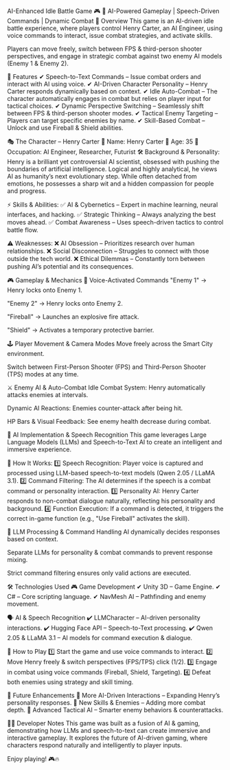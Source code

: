 
AI-Enhanced Idle Battle Game 🎮
🧠 AI-Powered Gameplay | Speech-Driven Commands | Dynamic Combat
📌 Overview
This game is an AI-driven idle battle experience, where players control Henry Carter, an AI Engineer, using voice commands to interact, issue combat strategies, and activate skills.

Players can move freely, switch between FPS & third-person shooter perspectives, and engage in strategic combat against two enemy AI models (Enemy 1 & Enemy 2).

🚀 Features
✔ Speech-to-Text Commands – Issue combat orders and interact with AI using voice.
✔ AI-Driven Character Personality – Henry Carter responds dynamically based on context.
✔ Idle Auto-Combat – The character automatically engages in combat but relies on player input for tactical choices.
✔ Dynamic Perspective Switching – Seamlessly shift between FPS & third-person shooter modes.
✔ Tactical Enemy Targeting – Players can target specific enemies by name.
✔ Skill-Based Combat – Unlock and use Fireball & Shield abilities.

🎭 The Character – Henry Carter
🔹 Name: Henry Carter
🔹 Age: 35
🔹 Occupation: AI Engineer, Researcher, Futurist
🛠 Background & Personality:
Henry is a brilliant yet controversial AI scientist, obsessed with pushing the boundaries of artificial intelligence. Logical and highly analytical, he views AI as humanity’s next evolutionary step. While often detached from emotions, he possesses a sharp wit and a hidden compassion for people and progress.

⚡ Skills & Abilities:
✅ AI & Cybernetics – Expert in machine learning, neural interfaces, and hacking.
✅ Strategic Thinking – Always analyzing the best moves ahead.
✅ Combat Awareness – Uses speech-driven tactics to control battle flow.

⚠ Weaknesses:
❌ AI Obsession – Prioritizes research over human relationships.
❌ Social Disconnection – Struggles to connect with those outside the tech world.
❌ Ethical Dilemmas – Constantly torn between pushing AI’s potential and its consequences.

🎮 Gameplay & Mechanics
🎤 Voice-Activated Commands
"Enemy 1" → Henry locks onto Enemy 1.

"Enemy 2" → Henry locks onto Enemy 2.

"Fireball" → Launches an explosive fire attack.

"Shield" → Activates a temporary protective barrier.

🕹 Player Movement & Camera Modes
Move freely across the Smart City environment.

Switch between First-Person Shooter (FPS) and Third-Person Shooter (TPS) modes at any time.

⚔ Enemy AI & Auto-Combat
Idle Combat System: Henry automatically attacks enemies at intervals.

Dynamic AI Reactions: Enemies counter-attack after being hit.

HP Bars & Visual Feedback: See enemy health decrease during combat.

🧠 AI Implementation & Speech Recognition
This game leverages Large Language Models (LLMs) and Speech-to-Text AI to create an intelligent and immersive experience.

📌 How It Works:
1️⃣ Speech Recognition: Player voice is captured and processed using LLM-based speech-to-text models (Qwen 2.05 / LLaMA 3.1).
2️⃣ Command Filtering: The AI determines if the speech is a combat command or personality interaction.
3️⃣ Personality AI: Henry Carter responds to non-combat dialogue naturally, reflecting his personality and background.
4️⃣ Function Execution: If a command is detected, it triggers the correct in-game function (e.g., "Use Fireball" activates the skill).

🤖 LLM Processing & Command Handling
AI dynamically decides responses based on context.

Separate LLMs for personality & combat commands to prevent response mixing.

Strict command filtering ensures only valid actions are executed.

🛠 Technologies Used
🎮 Game Development
✔ Unity 3D – Game Engine.
✔ C# – Core scripting language.
✔ NavMesh AI – Pathfinding and enemy movement.

🗣 AI & Speech Recognition
✔ LLMCharacter – AI-driven personality interactions.
✔ Hugging Face API – Speech-to-Text processing.
✔ Qwen 2.05 & LLaMA 3.1 – AI models for command execution & dialogue.

📌 How to Play
1️⃣ Start the game and use voice commands to interact.
2️⃣ Move Henry freely & switch perspectives (FPS/TPS) click (1/2).
3️⃣ Engage in combat using voice commands (Fireball, Shield, Targeting).
4️⃣ Defeat both enemies using strategy and skill timing.

📢 Future Enhancements
🚀 More AI-Driven Interactions – Expanding Henry’s personality responses.
🚀 New Skills & Enemies – Adding more combat depth.
🚀 Advanced Tactical AI – Smarter enemy behaviors & counterattacks.

👨‍💻 Developer Notes
This game was built as a fusion of AI & gaming, demonstrating how LLMs and speech-to-text can create immersive and interactive gameplay. It explores the future of AI-driven gaming, where characters respond naturally and intelligently to player inputs.

Enjoy playing! 🎮🔥
